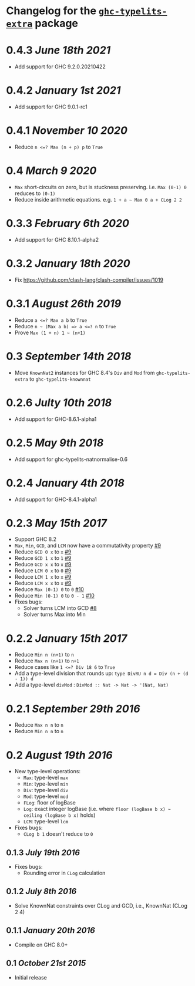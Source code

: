 # Changelog for the [`ghc-typelits-extra`](http://hackage.haskell.org/package/ghc-typelits-extra) package

# 0.4.3 *June 18th 2021*
* Add support for GHC 9.2.0.20210422

# 0.4.2 *January 1st 2021*
* Add support for GHC 9.0.1-rc1

# 0.4.1 *November 10 2020*
* Reduce `n <=? Max (n + p) p` to `True`

# 0.4 *March 9 2020*
* `Max` short-circuits on zero, but is stuckness preserving. i.e. `Max (0-1) 0` reduces to `(0-1)`
* Reduce inside arithmetic equations. e.g. `1 + a ~ Max 0 a + CLog 2 2`

# 0.3.3 *February 6th 2020*
* Add support for GHC 8.10.1-alpha2

# 0.3.2 *January 18th 2020*
* Fix https://github.com/clash-lang/clash-compiler/issues/1019

# 0.3.1 *August 26th 2019*
* Reduce `a <=? Max a b` to `True`
* Reduce `n ~ (Max a b) => a <=? n` to `True`
* Prove `Max (1 + n) 1 ~ (n+1)`

# 0.3 *September 14th 2018*
* Move `KnownNat2` instances for GHC 8.4's `Div` and `Mod` from `ghc-typelits-extra` to `ghc-typelits-knownnat`

# 0.2.6 *Julty 10th 2018*
* Add support for GHC-8.6.1-alpha1

# 0.2.5 *May 9th 2018*
* Add support for ghc-typelits-natnormalise-0.6

# 0.2.4 *January 4th 2018*
* Add support for GHC-8.4.1-alpha1

# 0.2.3 *May 15th 2017*
* Support GHC 8.2
* `Max`, `Min`, `GCD`, and `LCM` now have a commutativity property [#9](https://github.com/clash-lang/ghc-typelits-extra/issues/9)
* Reduce `GCD 0 x` to `x` [#9](https://github.com/clash-lang/ghc-typelits-extra/issues/9)
* Reduce `GCD 1 x` to `1` [#9](https://github.com/clash-lang/ghc-typelits-extra/issues/9)
* Reduce `GCD x x` to `x` [#9](https://github.com/clash-lang/ghc-typelits-extra/issues/9)
* Reduce `LCM 0 x` to `0` [#9](https://github.com/clash-lang/ghc-typelits-extra/issues/9)
* Reduce `LCM 1 x` to `x` [#9](https://github.com/clash-lang/ghc-typelits-extra/issues/9)
* Reduce `LCM x x` to `x` [#9](https://github.com/clash-lang/ghc-typelits-extra/issues/9)
* Reduce `Max (0-1) 0` to `0` [#10](https://github.com/clash-lang/ghc-typelits-extra/issues/10)
* Reduce `Min (0-1) 0` to `0 - 1` [#10](https://github.com/clash-lang/ghc-typelits-extra/issues/10)
* Fixes bugs:
  * Solver turns LCM into GCD [#8](https://github.com/clash-lang/ghc-typelits-extra/issues/8)
  * Solver turns Max into Min

# 0.2.2 *January 15th 2017*
* Reduce `Min n (n+1)` to `n`
* Reduce `Max n (n+1)` to `n+1`
* Reduce cases like `1 <=? Div 18 6` to `True`
* Add a type-level division that rounds up: `type DivRU n d = Div (n + (d - 1)) d`
* Add a type-level `divMod` : `DivMod :: Nat -> Nat -> '(Nat, Nat)`

# 0.2.1 *September 29th 2016*
* Reduce `Max n n` to `n`
* Reduce `Min n n` to `n`

# 0.2 *August 19th 2016*
* New type-level operations:
  * `Max`: type-level `max`
  * `Min`: type-level `min`
  * `Div`: type-level `div`
  * `Mod`: type-level `mod`
  * `FLog`: floor of logBase
  * `Log`: exact integer logBase (i.e. where `floor (logBase b x) ~ ceiling (logBase b x)` holds)
  * `LCM`: type-level `lcm`
* Fixes bugs:
  * `CLog b 1` doesn't reduce to `0`

## 0.1.3 *July 19th 2016*
* Fixes bugs:
  * Rounding error in `CLog` calculation

## 0.1.2 *July 8th 2016*
* Solve KnownNat constraints over CLog and GCD, i.e., KnownNat (CLog 2 4)

## 0.1.1 *January 20th 2016*
* Compile on GHC 8.0+

## 0.1 *October 21st 2015*
* Initial release
